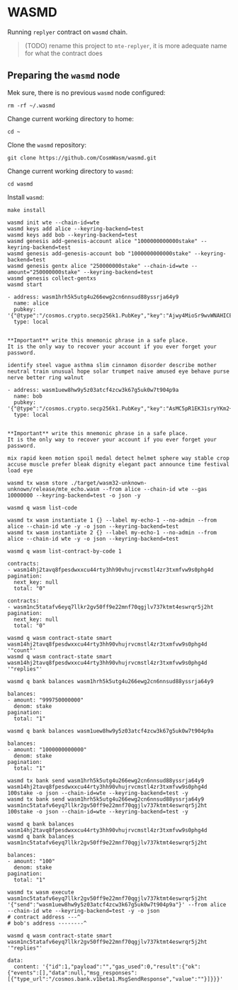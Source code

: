 # WASMD

Running `replyer` contract on `wasmd` chain.
> (TODO) rename this project to `mte-replyer`, it is more adequate name for what the contract does

## Preparing the `wasmd` node

Mek sure, there is no previous `wasmd` node configured:

```shell
rm -rf ~/.wasmd
```

Change current working directory to home:

```shell
cd ~
```

Clone the `wasmd` repository:

```shell
git clone https://github.com/CosmWasm/wasmd.git  
```

Change current working directory to `wasmd`:

```shell
cd wasmd
```

Install `wasmd`:

```shell
make install
```

```shell
wasmd init wte --chain-id=wte
wasmd keys add alice --keyring-backend=test
wasmd keys add bob --keyring-backend=test
wasmd genesis add-genesis-account alice "1000000000000stake" --keyring-backend=test
wasmd genesis add-genesis-account bob "1000000000000stake" --keyring-backend=test
wasmd genesis gentx alice "250000000stake" --chain-id=wte --amount="250000000stake" --keyring-backend=test
wasmd genesis collect-gentxs
wasmd start
```

```text
- address: wasm1hrh5k5utg4u266ewg2cn6nnsud88yssrja64y9
  name: alice
  pubkey: '{"@type":"/cosmos.crypto.secp256k1.PubKey","key":"Ajwy4MioSr9wvWNAHICES9J5ns23jH3VSYEI3Emug6vH"}'
  type: local


**Important** write this mnemonic phrase in a safe place.
It is the only way to recover your account if you ever forget your password.

identify steel vague asthma slim cinnamon disorder describe mother neutral train unusual hope solar trumpet naive amused eye behave purse nerve better ring walnut
```

```text
- address: wasm1uew8hw9y5z03atcf4zcw3k67g5uk0w7t904p9a
  name: bob
  pubkey: '{"@type":"/cosmos.crypto.secp256k1.PubKey","key":"AsMC5pR1EK31sryYKm2+nHP5+m/z2plPNh/FEtTEVWP5"}'
  type: local


**Important** write this mnemonic phrase in a safe place.
It is the only way to recover your account if you ever forget your password.

mix rapid keen motion spoil medal detect helmet sphere way stable crop accuse muscle prefer bleak dignity elegant pact announce time festival load eye
```

```shell
wasmd tx wasm store ./target/wasm32-unknown-unknown/release/mte_echo.wasm --from alice --chain-id wte --gas 10000000 --keyring-backend=test -o json -y
```

```shell
wasmd q wasm list-code
```

```shell
wasmd tx wasm instantiate 1 {} --label my-echo-1 --no-admin --from alice --chain-id wte -y -o json --keyring-backend=test
wasmd tx wasm instantiate 2 {} --label my-echo-1 --no-admin --from alice --chain-id wte -y -o json --keyring-backend=test
```

```shell
wasmd q wasm list-contract-by-code 1
```

```text
contracts:
- wasm14hj2tavq8fpesdwxxcu44rty3hh90vhujrvcmstl4zr3txmfvw9s0phg4d
pagination:
  next_key: null
  total: "0"
```

```text
contracts:
- wasm1nc5tatafv6eyq7llkr2gv50ff9e22mnf70qgjlv737ktmt4eswrqr5j2ht
pagination:
  next_key: null
  total: "0"
```

```shell
wasmd q wasm contract-state smart wasm14hj2tavq8fpesdwxxcu44rty3hh90vhujrvcmstl4zr3txmfvw9s0phg4d '"count"'
wasmd q wasm contract-state smart wasm14hj2tavq8fpesdwxxcu44rty3hh90vhujrvcmstl4zr3txmfvw9s0phg4d '"replies"'
```

```shell
wasmd q bank balances wasm1hrh5k5utg4u266ewg2cn6nnsud88yssrja64y9 
```

```text
balances:
- amount: "999750000000"
  denom: stake
pagination:
  total: "1"
```

```shell
wasmd q bank balances wasm1uew8hw9y5z03atcf4zcw3k67g5uk0w7t904p9a
```

```text
balances:
- amount: "1000000000000"
  denom: stake
pagination:
  total: "1"
```

```shell
wasmd tx bank send wasm1hrh5k5utg4u266ewg2cn6nnsud88yssrja64y9 wasm14hj2tavq8fpesdwxxcu44rty3hh90vhujrvcmstl4zr3txmfvw9s0phg4d 100stake -o json --chain-id=wte --keyring-backend=test -y
wasmd tx bank send wasm1hrh5k5utg4u266ewg2cn6nnsud88yssrja64y9 wasm1nc5tatafv6eyq7llkr2gv50ff9e22mnf70qgjlv737ktmt4eswrqr5j2ht 100stake -o json --chain-id=wte --keyring-backend=test -y
```

```shell
wasmd q bank balances wasm14hj2tavq8fpesdwxxcu44rty3hh90vhujrvcmstl4zr3txmfvw9s0phg4d
wasmd q bank balances wasm1nc5tatafv6eyq7llkr2gv50ff9e22mnf70qgjlv737ktmt4eswrqr5j2ht
```

```text
balances:
- amount: "100"
  denom: stake
pagination:
  total: "1"
```

```shell
wasmd tx wasm execute wasm1nc5tatafv6eyq7llkr2gv50ff9e22mnf70qgjlv737ktmt4eswrqr5j2ht '{"send":"wasm1uew8hw9y5z03atcf4zcw3k67g5uk0w7t904p9a"}' --from alice --chain-id wte --keyring-backend=test -y -o json
# contract address ---^                                                 # bob's address --------^
```

```shell
wasmd q wasm contract-state smart wasm1nc5tatafv6eyq7llkr2gv50ff9e22mnf70qgjlv737ktmt4eswrqr5j2ht '"replies"'
```

```text
data:
  content: '{"id":1,"payload":"","gas_used":0,"result":{"ok":{"events":[],"data":null,"msg_responses":[{"type_url":"/cosmos.bank.v1beta1.MsgSendResponse","value":""}]}}}'
```

